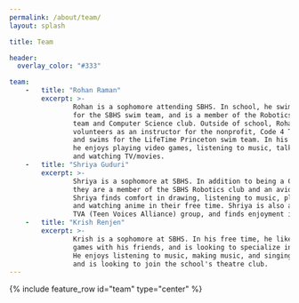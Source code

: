```yaml
---
permalink: /about/team/
layout: splash

title: Team

header:
  overlay_color: "#333"

team:
    -   title: "Rohan Raman"
        excerpt: >-
                Rohan is a sophomore attending SBHS. In school, he swims 
                for the SBHS swim team, and is a member of the Robotics 
                team and Computer Science club. Outside of school, Rohan 
                volunteers as an instructor for the nonprofit, Code 4 Tomorrow, 
                and swims for the LifeTime Princeton swim team. In his free time, 
                he enjoys playing video games, listening to music, talking with friends, 
                and watching TV/movies.
    -   title: "Shriya Guduri"
        excerpt: >-
                Shriya is a sophomore at SBHS. In addition to being a CoderDojo founder, 
                they are a member of the SBHS Robotics club and an avid clarinet player. 
                Shriya finds comfort in drawing, listening to music, playing video games, 
                and watching anime in their free time. Shriya is also a part of the library’s 
                TVA (Teen Voices Alliance) group, and finds enjoyment in volunteering.
    -   title: "Krish Renjen"
        excerpt: >-
                Krish is a sophomore at SBHS. In his free time, he likes to play video 
                games with his friends, and is looking to specialize in game development. 
                He enjoys listening to music, making music, and singing, 
                and is looking to join the school's theatre club.
---
```


{% include feature_row id="team" type="center" %}
